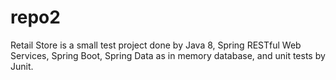 # repo2
Retail Store is a small test project done by Java 8, Spring RESTful Web Services, Spring Boot, Spring Data as in memory database, 
and unit tests by Junit.
